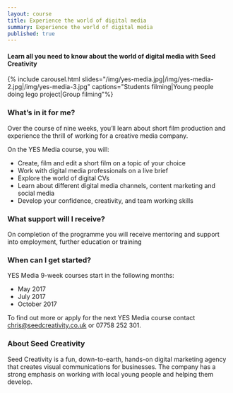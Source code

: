 ```yaml
---
layout: course
title: Experience the world of digital media
summary: Experience the world of digital media
published: true
---
```


#### Learn all you need to know about the world of digital media with Seed Creativity

{% include carousel.html slides="/img/yes-media.jpg|/img/yes-media-2.jpg|/img/yes-media-3.jpg" captions="Students filming|Young people doing lego project|Group filming"%}

### What’s in it for me? 

Over the course of nine weeks, you’ll learn about short film production and experience the thrill of working for a creative media company. 

On the YES Media course, you will: 
- Create, film and edit a short film on a topic of your choice
- Work with digital media professionals on a live brief
- Explore the world of digital CVs
- Learn about different digital media channels, content marketing and social media
- Develop your confidence, creativity, and team working skills


### What support will I receive?

On completion of the programme you will receive mentoring and support into employment, further education or training

### When can I get started?

YES Media 9-week courses start in the following months:

- May 2017
- July 2017
- October 2017

To find out more or apply for the next YES Media course contact [chris@seedcreativity.co.uk](mailto:chris@seedcreativity.co.uk) or 07758 252 301.

### About Seed Creativity

Seed Creativity is a fun, down-to-earth, hands-on digital marketing agency that creates visual communications for businesses. The company has a strong emphasis on working with local young people and helping them develop.

